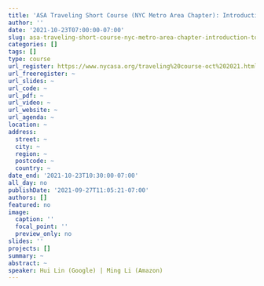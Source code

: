 ```yaml
---
title: 'ASA Traveling Short Course (NYC Metro Area Chapter): Introduction to Data Science, Machine Learning and Deep Learning in R and Python'
author: ''
date: '2021-10-23T07:00:00-07:00'
slug: asa-traveling-short-course-nyc-metro-area-chapter-introduction-to-data-science-machine-learning-and-deep-learning-in-r-and-python
categories: []
tags: []
type: course
url_register: https://www.nycasa.org/traveling%20course-oct%202021.html
url_freeregister: ~
url_slides: ~
url_code: ~
url_pdf: ~
url_video: ~
url_website: ~
url_agenda: ~
location: ~
address:
  street: ~
  city: ~
  region: ~
  postcode: ~
  country: ~
date_end: '2021-10-23T10:30:00-07:00'
all_day: no
publishDate: '2021-09-27T11:05:21-07:00'
authors: []
featured: no
image:
  caption: ''
  focal_point: ''
  preview_only: no
slides: ''
projects: []
summary: ~
abstract: ~
speaker: Hui Lin (Google) | Ming Li (Amazon)
---
```

<!--more-->

